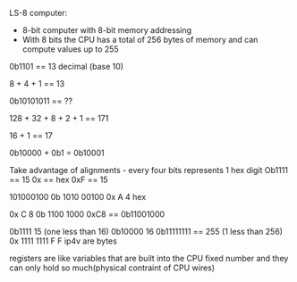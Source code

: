 LS-8 computer:

- 8-bit computer with 8-bit memory addressing
- With 8 bits the CPU has a total of 256 bytes of memory and can compute values up to 255

0b1101 == 13 decimal (base 10)

8 + 4 + 1 == 13

0b10101011 == ??

128 + 32 + 8 + 2 + 1 == 171

16 + 1 == 17

0b10000 + 0b1 = 0b10001

Take advantage of alignments - every four bits represents 1 hex digit
Ob1111 == 15
0x == hex
0xF == 15

101000100
0b 1010 00100
0x A 4 hex

0x C 8
0b 1100 1000
0xC8 == 0b11001000

0b1111 15 (one less than 16)
0b10000 16
0b11111111 == 255 (1 less than 256)
0x 1111 1111
F F
ip4v are bytes

registers are like variables that are built into the CPU
fixed number and they can only hold so much(physical contraint of CPU wires)
